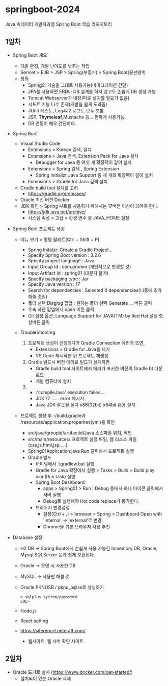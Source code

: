 # springboot-2024
Java 빅데이터 개발자과정 Spring Boot 학습 리포지토리

## 1일차
- Spring Boot 개요
    - 개발 환경, 개발 난이도를 낮추는 작업
    - Servlet > EJB > JSP > Spring(부흥기) > Spring Boot(끝판왕!!)
    - 장점
        - Spring의 기술을 그대로 사용가능(마이그레이션 간단)
        - JPA를 사용하면 ERD나 DB 설계를 하지 않고도 손쉽게 DB 생성 가능
        - Tomcat Webserver가 내장(따로 설치할 필요가 없음)
        - 서포트 기능 다수 존재(개발을 쉽게 도와줌)
        - JUnit 테스트, Log4J2 로그도 모두 포함
        - JSP, **Thymeleaf**,Mustache 등... 편하게 사용가능
        - DB 연동이 매우 간단하다.


- Spring Boot
    - Visual Studio Code
        - Extensions > Korean 검색, 설치
        - Extensions > Java 검색, Extension Pack for Java 설치
            - Debugger for Java 등 여섯 개 확장팩이 같이 설치
        - Extensions > Spring 검색 , Spring Extension
            - Spring Initializr Java Support 등 세 개의 확장팩이 같이 설치
        - Extensions > Gradle for Java 검색 설치
    - Gradle build tool 설치를 고려
        - https://gradle.org/releases/
    - Oracle 최신 버전 Docker
    - JDK 확인 > Spring 부트를 사용하기 위해서는 17버전 이상이 되어야 한다.
        - https://jdk.java.net/archive/
        - 시스템 속성 > 고급 > 환경 변수 중 JAVA_HOME 설정

- Spring Boot 프로젝트 생성
    - 메뉴 보기 > 명령 팔레트(Ctrl + Shift + P)
        - Spring Initalzr: Create a Gradle Project...
        - Specify Spring Boot version : 3.2.6
        - Specify project language : Java
        - Input Group Id : com.promm (개인적으로 변경할 것)
        - Input Artifact Id : spring01 (대문자 불가)
        - Specify packaging type : Jar
        - Specify Java version : 17
        - Search for dependencies : Selected 0 dependencies(나중에 추가해줄 것임)
        - 폴더 선택 Diaglog 팝업 : 원하는 폴더 선택 Generate ... 버튼 클릭
        - 우측 하단 팝업에서 open 버튼 클릭
        - Git 설정 옵션, Language Support for JAVA(TM) by Red Hat 설정 항상버튼 클릭

    - TroubleShooting
        1. 프로젝트 생성이 진행되다가 Gradle Connection 에러가 뜨면,
            - Extensions > Gradle for Java를 제거
            - VS Code 재시작한 뒤 프로젝트 재생성
        2. Gradle 빌드시 버전 에러로 빌드가 실패하면
            - Gradle build tool 사이트에서 에러가 표시한 버전의 Gradle bt 다운로드
            - 개발 컴퓨터에 설치
        3.  - :'compileJava' execution failed...
            - JDK 17 ...... error 메시지
            - Java JDK 잘못된 설치 x86(32bit) x64bit 혼용 설치

    - 프로젝트 생성 후
        -/build.gradle과 /resources/application.properites(yml)를 확인
        - src/java/groupid/artifactid/Java 소스파일 위치, 작업
        - src/main/resources/ 프로젝트 설정 파일, 웹 리소스 파일(css,js,html,jsp, ...)
        - Spring01Application.java Run 클릭해서 프로젝트 실행
        - Gradle 빌드
            - 터미널에서 .\gradlew.bat 실행
            - Gradle for Java 확장에서 실행 > Tasks > Build > Build play icon(Run task) 실행
            - Spring Boot Dashboard
                - apps > Spring01 > Run | Debug 중에서 하나 아이콘 클릭해서 서버 실행
                - Debug로 실행해야 Hot code replace가 동작한다.
            - 브라우저 변경설정
                - 설정(Ctrl + ,) > browser > Spring > Dashboard Open with 'Internal' -> 'external'로 변경
                - Chrome을 기본 브라우저 사용 추천


- Database 설정
    - H2 DB -> Spring Boot에서 손쉽게 사용 가능한 Inmemory DB, Oracle, Mysql,SQLServer 등과 쉽게 호환된다.
    - Oracle -> 운영 시 사용한 DB
    - MySQL -> 사용만 해볼 것
    - Oracle PKNUSB / pknu_p@ss로 생성하기
        ```shell
        > sqlplus system/password
        SQL>
        ```

    - Node.js
    - React setting
    - https://sitereport.netcraft.com/
        - 웹사이트, 웹 서버 확인 사이트


## 2일차
- Oracle 도커로 설치 (https://www.docker.com/get-started/)
    - 설치되어 있는 Oracle 삭제

